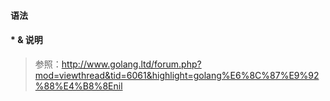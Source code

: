 
#### 语法

#### * & 说明
> 参照：http://www.golang.ltd/forum.php?mod=viewthread&tid=6061&highlight=golang%E6%8C%87%E9%92%88%E4%B8%8Enil
